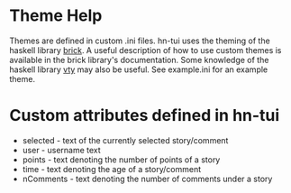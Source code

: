 # Theme Help
Themes are defined in custom .ini files. hn-tui uses the theming of the haskell library [brick](https://github.com/jtdaugherty/brick). A useful description of how to use custom themes is available in the brick library's documentation. Some knowledge of the haskell library [vty](https://github.com/jtdaugherty/vty) may also be useful. See example.ini for an example theme. 

# Custom attributes defined in hn-tui
* selected - text of the currently selected story/comment
* user - username text
* points - text denoting the number of points of a story
* time - text denoting the age of a story/comment
* nComments - text denoting the number of comments under a story
